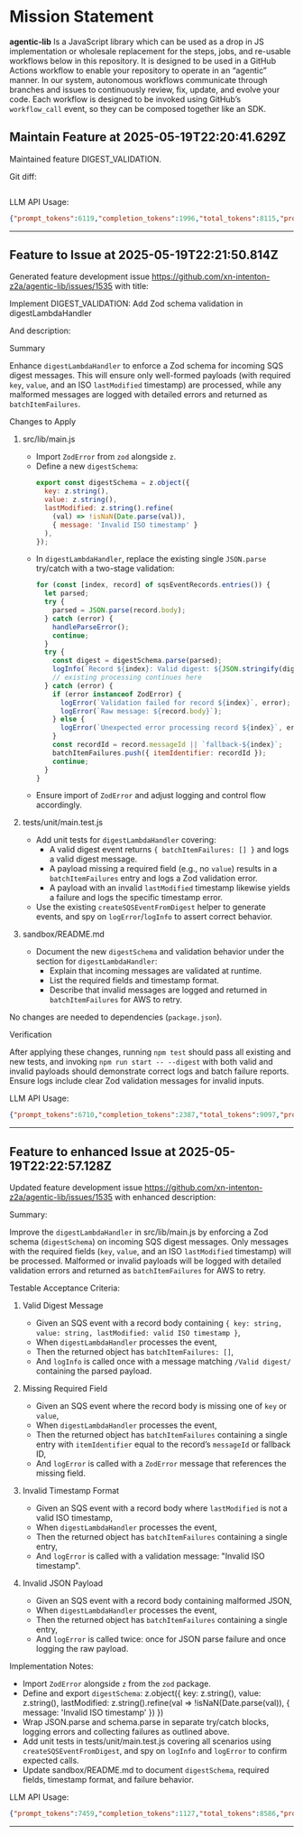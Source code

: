 # Mission Statement

**agentic‑lib** Is a JavaScript library which can be used as a drop in JS implementation or wholesale replacement for 
the steps, jobs, and re-usable workflows below in this repository. It is designed to be used in a GitHub Actions 
workflow to enable your repository to operate in an “agentic” manner. In our system, autonomous workflows communicate
through branches and issues to continuously review, fix, update, and evolve your code. Each workflow is designed to be
invoked using GitHub’s `workflow_call` event, so they can be composed together like an SDK.
## Maintain Feature at 2025-05-19T22:20:41.629Z

Maintained feature DIGEST_VALIDATION.

Git diff:

```

```

LLM API Usage:

```json
{"prompt_tokens":6119,"completion_tokens":1996,"total_tokens":8115,"prompt_tokens_details":{"cached_tokens":0,"audio_tokens":0},"completion_tokens_details":{"reasoning_tokens":1600,"audio_tokens":0,"accepted_prediction_tokens":0,"rejected_prediction_tokens":0}}
```
---

## Feature to Issue at 2025-05-19T22:21:50.814Z

Generated feature development issue https://github.com/xn-intenton-z2a/agentic-lib/issues/1535 with title:

Implement DIGEST_VALIDATION: Add Zod schema validation in digestLambdaHandler

And description:

Summary

Enhance `digestLambdaHandler` to enforce a Zod schema for incoming SQS digest messages. This will ensure only well-formed payloads (with required `key`, `value`, and an ISO `lastModified` timestamp) are processed, while any malformed messages are logged with detailed errors and returned as `batchItemFailures`.

Changes to Apply

1. src/lib/main.js
   - Import `ZodError` from `zod` alongside `z`.
   - Define a new `digestSchema`:
     ```js
     export const digestSchema = z.object({
       key: z.string(),
       value: z.string(),
       lastModified: z.string().refine(
         (val) => !isNaN(Date.parse(val)),
         { message: 'Invalid ISO timestamp' }
       ),
     });
     ```
   - In `digestLambdaHandler`, replace the existing single `JSON.parse` try/catch with a two-stage validation:
     ```js
     for (const [index, record] of sqsEventRecords.entries()) {
       let parsed;
       try {
         parsed = JSON.parse(record.body);
       } catch (error) {
         handleParseError();
         continue;
       }
       try {
         const digest = digestSchema.parse(parsed);
         logInfo(`Record ${index}: Valid digest: ${JSON.stringify(digest)}`);
         // existing processing continues here
       } catch (error) {
         if (error instanceof ZodError) {
           logError(`Validation failed for record ${index}`, error);
           logError(`Raw message: ${record.body}`);
         } else {
           logError(`Unexpected error processing record ${index}`, error);
         }
         const recordId = record.messageId || `fallback-${index}`;
         batchItemFailures.push({ itemIdentifier: recordId });
         continue;
       }
     }
     ```
   - Ensure import of `ZodError` and adjust logging and control flow accordingly.

2. tests/unit/main.test.js
   - Add unit tests for `digestLambdaHandler` covering:
     - A valid digest event returns `{ batchItemFailures: [] }` and logs a valid digest message.
     - A payload missing a required field (e.g., no `value`) results in a `batchItemFailures` entry and logs a Zod validation error.
     - A payload with an invalid `lastModified` timestamp likewise yields a failure and logs the specific timestamp error.
   - Use the existing `createSQSEventFromDigest` helper to generate events, and spy on `logError`/`logInfo` to assert correct behavior.

3. sandbox/README.md
   - Document the new `digestSchema` and validation behavior under the section for `digestLambdaHandler`:
     - Explain that incoming messages are validated at runtime.
     - List the required fields and timestamp format.
     - Describe that invalid messages are logged and returned in `batchItemFailures` for AWS to retry.

No changes are needed to dependencies (`package.json`).

Verification

After applying these changes, running `npm test` should pass all existing and new tests, and invoking `npm run start -- --digest` with both valid and invalid payloads should demonstrate correct logs and batch failure reports. Ensure logs include clear Zod validation messages for invalid inputs.

LLM API Usage:

```json
{"prompt_tokens":6710,"completion_tokens":2387,"total_tokens":9097,"prompt_tokens_details":{"cached_tokens":0,"audio_tokens":0},"completion_tokens_details":{"reasoning_tokens":1600,"audio_tokens":0,"accepted_prediction_tokens":0,"rejected_prediction_tokens":0}}
```
---

## Feature to enhanced Issue at 2025-05-19T22:22:57.128Z

Updated feature development issue https://github.com/xn-intenton-z2a/agentic-lib/issues/1535 with enhanced description:

Summary:

Improve the `digestLambdaHandler` in src/lib/main.js by enforcing a Zod schema (`digestSchema`) on incoming SQS digest messages. Only messages with the required fields (`key`, `value`, and an ISO `lastModified` timestamp) will be processed. Malformed or invalid payloads will be logged with detailed validation errors and returned as `batchItemFailures` for AWS to retry.

Testable Acceptance Criteria:

1. Valid Digest Message
   - Given an SQS event with a record body containing `{ key: string, value: string, lastModified: valid ISO timestamp }`,
   - When `digestLambdaHandler` processes the event,
   - Then the returned object has `batchItemFailures: []`,
   - And `logInfo` is called once with a message matching `/Valid digest/` containing the parsed payload.

2. Missing Required Field
   - Given an SQS event where the record body is missing one of `key` or `value`,
   - When `digestLambdaHandler` processes the event,
   - Then the returned object has `batchItemFailures` containing a single entry with `itemIdentifier` equal to the record’s `messageId` or fallback ID,
   - And `logError` is called with a `ZodError` message that references the missing field.

3. Invalid Timestamp Format
   - Given an SQS event with a record body where `lastModified` is not a valid ISO timestamp,
   - When `digestLambdaHandler` processes the event,
   - Then the returned object has `batchItemFailures` containing a single entry,
   - And `logError` is called with a validation message: "Invalid ISO timestamp".

4. Invalid JSON Payload
   - Given an SQS event with a record body containing malformed JSON,
   - When `digestLambdaHandler` processes the event,
   - Then the returned object has `batchItemFailures` containing a single entry,
   - And `logError` is called twice: once for JSON parse failure and once logging the raw payload.

Implementation Notes:
- Import `ZodError` alongside `z` from the `zod` package.
- Define and export `digestSchema`:
    z.object({
      key: z.string(),
      value: z.string(),
      lastModified: z.string().refine(val => !isNaN(Date.parse(val)), { message: 'Invalid ISO timestamp' })
    })
- Wrap JSON.parse and schema.parse in separate try/catch blocks, logging errors and collecting failures as outlined above.
- Add unit tests in tests/unit/main.test.js covering all scenarios using `createSQSEventFromDigest`, and spy on `logInfo` and `logError` to confirm expected calls.
- Update sandbox/README.md to document `digestSchema`, required fields, timestamp format, and failure behavior.

LLM API Usage:

```json
{"prompt_tokens":7459,"completion_tokens":1127,"total_tokens":8586,"prompt_tokens_details":{"cached_tokens":0,"audio_tokens":0},"completion_tokens_details":{"reasoning_tokens":448,"audio_tokens":0,"accepted_prediction_tokens":0,"rejected_prediction_tokens":0}}
```
---

